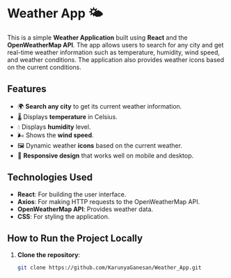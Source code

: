 # Weather App 🌤️

This is a simple **Weather Application** built using **React** and the **OpenWeatherMap API**. The app allows users to search for any city and get real-time weather information such as temperature, humidity, wind speed, and weather conditions. The application also provides weather icons based on the current conditions.

## Features
- 🌍 **Search any city** to get its current weather information.
- 🌡️ Displays **temperature** in Celsius.
- 💧 Displays **humidity** level.
- 🌬️ Shows the **wind speed**.
- 🖼️ Dynamic weather **icons** based on the current weather.
- 📱 **Responsive design** that works well on mobile and desktop.

## Technologies Used
- **React**: For building the user interface.
- **Axios**: For making HTTP requests to the OpenWeatherMap API.
- **OpenWeatherMap API**: Provides weather data.
- **CSS**: For styling the application.

## How to Run the Project Locally

1. **Clone the repository**:
   ```bash
   git clone https://github.com/KarunyaGanesan/Weather_App.git

